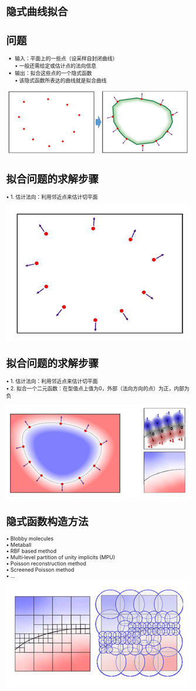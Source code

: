 # 隐式曲线拟合   


# 问题   

* 输入：平面上的一些点（设采样自封闭曲线）    
• 一般还需给定或估计点的法向信息       
* 输出：拟合这些点的一个隐式函数       
• 该隐式函数所表达的曲线就是拟合曲线       

![](../assets/瘾曲10.png)    


# 拟合问题的求解步骤    

• 1. 估计法向：利用邻近点来估计切平面   

![](../assets/瘾曲11.png)    


# 拟合问题的求解步骤   

• 1. 估计法向：利用邻近点来估计切平面     
• 2. 拟合一个二元函数：在型值点上值为0，外部（法向方向的点）为正，内部为负    

![](../assets/瘾曲12.png)    


# 隐式函数构造方法   

• Blobby molecules    
• Metaball     
• RBF based method     
• Multi‐level partition of unity implicits (MPU)     
• Poisson reconstruction method     
• Screened Poisson method     
• …       
![](../assets/瘾曲13.png)    
